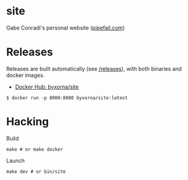 site
====

Gabe Conradi's personal website ([pipefail.com](https://pipefail.com))

Releases
========

Releases are built automatically (see [/releases](/releases)), with both binaries and docker images.

- [Docker Hub: byxorna/site](https://hub.docker.com/repository/docker/byxorna/site)

```
$ docker run -p 8000:8000 byxorna/site:latest
```

Hacking
=====

Build

    make # or make docker

Launch

    make dev # or bin/site
